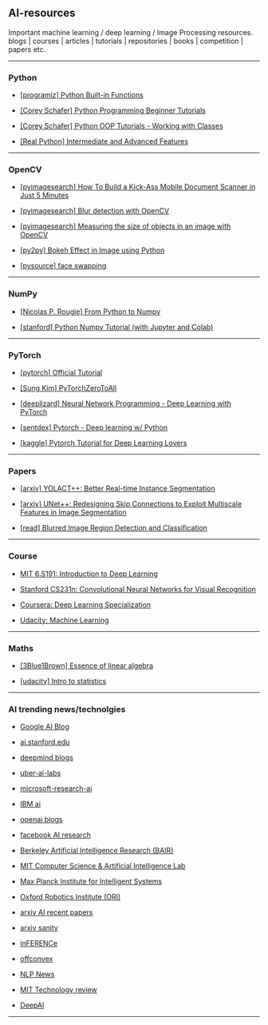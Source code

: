## AI-resources
Important machine learning / deep learning / Image Processing resources.  blogs | courses | articles | tutorials | repositories | books | competition | papers etc. 

---

### Python

- [[programiz] Python Built-in Functions](https://www.programiz.com/python-programming/methods/built-in)

- [[Corey Schafer] Python Programming Beginner Tutorials](https://www.youtube.com/playlist?list=PL-osiE80TeTskrapNbzXhwoFUiLCjGgY7)

- [[Corey Schafer] Python OOP Tutorials - Working with Classes](https://www.youtube.com/playlist?list=PL-osiE80TeTsqhIuOqKhwlXsIBIdSeYtc)
- [[Real Python] Intermediate and Advanced Features](https://www.youtube.com/playlist?list=PLP8GkvaIxJP0VAXF3USi9U4JnpxUvQXHx)

---
### OpenCV
- [[pyimagesearch] How To Build a Kick-Ass Mobile Document Scanner in Just 5 Minutes](https://www.pyimagesearch.com/2014/09/01/build-kick-ass-mobile-document-scanner-just-5-minutes/)

- [[pyimagesearch] Blur detection with OpenCV](https://www.pyimagesearch.com/2015/09/07/blur-detection-with-opencv/)

- [[pyimagesearch] Measuring the size of objects in an image with OpenCV](https://www.pyimagesearch.com/2016/03/28/measuring-size-of-objects-in-an-image-with-opencv/)

- [[py2py] Bokeh Effect in Image using Python](https://py2py.com/bokeh-effect-in-image-using-python/)

- [[pysource] face swapping](https://pysource.com/2019/04/04/face-swapping-opencv-with-python-part-1/)

---
### NumPy

- [[Nicolas P. Rougie] From Python to Numpy](https://www.labri.fr/perso/nrougier/from-python-to-numpy/)

- [[stanford] Python Numpy Tutorial (with Jupyter and Colab)](https://cs231n.github.io/python-numpy-tutorial/)

---
### PyTorch
- [[pytorch] Official Tutorial](https://pytorch.org/tutorials/)

- [[Sung Kim] PyTorchZeroToAll](https://www.youtube.com/playlist?list=PLlMkM4tgfjnJ3I-dbhO9JTw7gNty6o_2m)

- [[deeplizard] Neural Network Programming - Deep Learning with PyTorch](https://www.youtube.com/playlist?list=PLZbbT5o_s2xrfNyHZsM6ufI0iZENK9xgG)

- [[sentdex] Pytorch - Deep learning w/ Python](https://www.youtube.com/playlist?list=PLQVvvaa0QuDdeMyHEYc0gxFpYwHY2Qfdh)

- [[kaggle] Pytorch Tutorial for Deep Learning Lovers](https://www.kaggle.com/kanncaa1/pytorch-tutorial-for-deep-learning-lovers)


---

### Papers

- [[arxiv] YOLACT++: Better Real-time Instance Segmentation](https://arxiv.org/abs/1912.06218)

- [[arxiv] UNet++: Redesigning Skip Connections to Exploit Multiscale Features in Image Segmentation](https://arxiv.org/abs/1912.05074)

- [[read] Blurred Image Region Detection and Classification](https://fled.github.io/paper/blur.pdf)

---
### Course
- [MIT 6.S191: Introduction to Deep Learning](https://www.youtube.com/playlist?list=PLtBw6njQRU-rwp5__7C0oIVt26ZgjG9NI)
- [Stanford CS231n: Convolutional Neural Networks for Visual Recognition](http://cs231n.stanford.edu/)
- [Coursera: Deep Learning Specialization](https://www.coursera.org/specializations/deep-learning)

- [Udacity: Machine Learning](https://classroom.udacity.com/courses/ud262)

---
### Maths
- [[3Blue1Brown] Essence of linear algebra](https://www.youtube.com/playlist?list=PLZHQObOWTQDPD3MizzM2xVFitgF8hE_ab)

- [[udacity] Intro to statistics](https://classroom.udacity.com/courses/st101)


---

### AI trending news/technolgies
- [Google AI Blog](https://ai.googleblog.com/)
- [ai.stanford.edu](https://ai.stanford.edu/)
- [deepmind blogs](https://deepmind.com/blog)
- [uber-ai-labs](https://eng.uber.com/tag/uber-ai-labs/)
- [microsoft-research-ai](https://www.microsoft.com/en-us/research/lab/microsoft-research-ai/)
- [IBM ai](http://www.research.ibm.com/ai/#)
- [openai blogs](https://openai.com/blog/)
- [facebook AI research](https://research.fb.com/publications/)

- [Berkeley Artificial Intelligence Research (BAIR)](https://bair.berkeley.edu/)
- [MIT Computer Science & Artificial Intelligence Lab](https://www.csail.mit.edu/)
- [Max Planck Institute for Intelligent Systems](https://is.tuebingen.mpg.de/)
- [Oxford Robotics Institute (ORI)](https://ori.ox.ac.uk/)
- [arxiv AI recent papers](https://arxiv.org/list/cs.AI/recent)
- [arxiv sanity](http://www.arxiv-sanity.com/)
- [inFERENCe](https://www.inference.vc/)
- [offconvex](http://www.offconvex.org/)
- [NLP News](http://newsletter.ruder.io/)
- [MIT Technology review](https://www.technologyreview.com/)
- [DeepAI](https://deepai.org/)

---